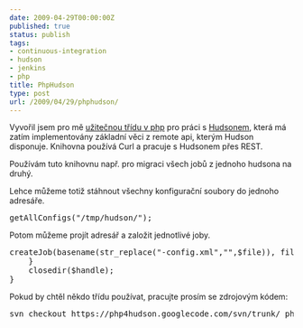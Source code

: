 ```yaml
---
date: 2009-04-29T00:00:00Z
published: true
status: publish
tags:
- continuous-integration
- hudson
- jenkins
- php
title: PhpHudson
type: post
url: /2009/04/29/phphudson/
---
```


Vyvořil jsem pro mě <a href="https://code.google.com/p/php4hudson/">užitečnou třídu v php</a> pro práci s <a href="https://hudson.dev.java.net">Hudsonem</a>, která má zatím implementovány základní věci z remote api, kterým Hudson disponuje. Knihovna používá Curl a pracuje s Hudsonem přes REST.

Používám tuto knihovnu např. pro migraci všech jobů z jednoho hudsona na druhý.

Lehce můžeme totiž stáhnout všechny konfigurační soubory do jednoho adresáře.
<pre>
getAllConfigs("/tmp/hudson/");
</pre>
Potom můžeme projít adresář a založit jednotlivé joby.
<pre>
createJob(basename(str_replace("-config.xml","",$file)), file_get_contents($dir.$file));
    }
    closedir($handle);
}
</pre>

Pokud by chtěl někdo třídu používat, pracujte prosím se zdrojovým kódem:
<pre>svn checkout https://php4hudson.googlecode.com/svn/trunk/ php4hudson-read-only</pre>
